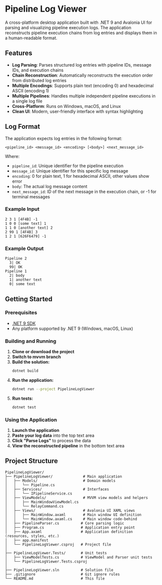 # Pipeline Log Viewer

A cross-platform desktop application built with .NET 9 and Avalonia UI for parsing and visualizing pipeline execution logs. The application reconstructs pipeline execution chains from log entries and displays them in a human-readable format.

## Features

- **Log Parsing**: Parses structured log entries with pipeline IDs, message IDs, and execution chains
- **Chain Reconstruction**: Automatically reconstructs the execution order from distributed log entries
- **Multiple Encodings**: Supports plain text (encoding 0) and hexadecimal ASCII (encoding 1)
- **Multiple Pipelines**: Handles multiple independent pipeline executions in a single log file
- **Cross-Platform**: Runs on Windows, macOS, and Linux
- **Clean UI**: Modern, user-friendly interface with syntax highlighting

## Log Format

The application expects log entries in the following format:
```
<pipeline_id> <message_id> <encoding> [<body>] <next_message_id>
```

Where:
- `pipeline_id`: Unique identifier for the pipeline execution
- `message_id`: Unique identifier for this specific log message
- `encoding`: 0 for plain text, 1 for hexadecimal ASCII, other values show error
- `body`: The actual log message content
- `next_message_id`: ID of the next message in the execution chain, or -1 for terminal messages

### Example Input
```
2 3 1 [4F4B] -1
1 0 0 [some text] 1
1 1 0 [another text] 2
2 99 1 [4F4B] 3
1 2 1 [626F6479] -1
```

### Example Output
```
Pipeline 2
  3| OK
  99| OK
Pipeline 1
  2| body
  1| another text
  0| some text
```

## Getting Started

### Prerequisites

- [.NET 9 SDK](https://dotnet.microsoft.com/download/dotnet/9.0)
- Any platform supported by .NET 9 (Windows, macOS, Linux)

### Building and Running

1. **Clone or download the project**
2. **Switch to mvvm branch**
3. **Build the solution:**
   ```bash
   dotnet build
   ```
4. **Run the application:**
   ```bash
   dotnet run --project PipelineLogViewer
   ```
5. **Run tests:**
   ```bash
   dotnet test
   ```

### Using the Application

1. **Launch the application**
2. **Paste your log data** into the top text area
3. **Click "Parse Logs"** to process the data
4. **View the reconstructed pipeline** in the bottom text area

## Project Structure

```
PipelineLogViewer/
├── PipelineLogViewer/              # Main application
│   ├── Models/                     # Domain models
│   │   └── Pipeline.cs
│   ├── Services/                   # Interfaces
│   │   └── IPipelineService.cs
│   ├── ViewModels/                 # MVVM view models and helpers
│   │   ├── MainWindowViewModel.cs
│   │   └── RelayCommand.cs
│   ├── Views/                      # Avalonia UI XAML views
│   │   ├── MainWindow.axaml        # Main window UI definition
│   │   └── MainWindow.axaml.cs     # Main window code-behind
│   ├── PipelineParser.cs          # Core parsing logic
│   ├── Program.cs                 # Application entry point
│   ├── App.axaml                  # Application definition (resources, styles, etc.)
│   ├── app.manifest
│   └── PipelineLogViewer.csproj   # Project file
│
├── PipelineLogViewer.Tests/       # Unit tests
│   ├── ViewModelTests.cs          # ViewModel and Parser unit tests
│   └── PipelineLogViewer.Tests.csproj
│
├── PipelineLogViewer.sln          # Solution file
├── .gitignore                     # Git ignore rules
└── README.md                      # This file
```
